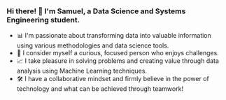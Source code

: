 ### Hi there! 👋 I'm Samuel, a Data Science and Systems Engineering student.
- 📊 I'm passionate about transforming data into valuable information using various methodologies and data science tools.
- 🤔 I consider myself a curious, focused person who enjoys challenges.
- 📈 I take pleasure in solving problems and creating value through data analysis using Machine Learning techniques.
- 🛠️ I have a collaborative mindset and firmly believe in the power of technology and what can be achieved through teamwork!
